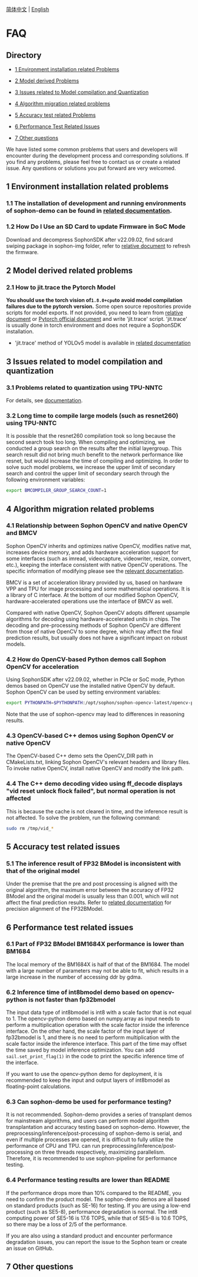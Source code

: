 [简体中文](./FAQ.md) | [English](./FAQ_EN.md)

# FAQ

## Directory

* [1 Environment installation related Problems](#1-environment-installation-related-problems)

* [2 Model derived Problems](#2-model-derived-related-problems)
* [3 Issues related to Model compilation and Quantization](#3-issues-related-to-model-compilation-and-quantization)
* [4 Algorithm migration related problems](#4-algorithm-migration-related-problems)
* [5 Accuracy test related Problems](#5-accuracy-test-related-issues)
* [6 Performance Test Related Issues](#6-performance-test-related-issues)
* [7 Other questions](#7-other-questions)

We have listed some common problems that users and developers will encounter during the development process and corresponding solutions. If you find any problems, please feel free to contact us or create a related issue. Any questions or solutions you put forward are very welcomed.


## 1 Environment installation related problems
### 1.1 The installation of development and running environments of sophon-demo can be found in [related documentation](./Environment_Install_Guide_EN.md).

### 1.2 How Do I Use an SD Card to update Firmware in SoC Mode
Download and decompress SophonSDK after v22.09.02, find sdcard swiping package in sophon-img folder, refer to [relative document](https://doc.sophgo.com/docs/3.0.0/docs_latest_release/faq/html/devices/SOC/soc_firmware_update.html#id6) to refresh the firmware.


## 2 Model derived related problems
### 2.1 How to jit.trace the Pytorch Model
**You should use the torch vision of`1.8.0+cpu`to avoid model compilation failures due to the pytorch version.** Some open source repositories provide scripts for model exports. If not provided, you need to learn from   [relative document](./torch.jit.trace_Guide_EN.md) or [Pytorch official document](https://pytorch.org/docs/stable/jit.html) and write 'jit.trace' script. 'jit.trace' is usually done in torch environment and does not require a SophonSDK installation.
- 'jit.trace' method of YOLOv5 model is available in [related documentation](../sample/YOLOv5/docs/YOLOv5_Export_Guide_EN.md)

## 3 Issues related to model compilation and quantization
### 3.1 Problems related to quantization using TPU-NNTC
For details, see [documentation](./Calibration_Guide_EN.md).

### 3.2 Long time to compile large models (such as resnet260) using TPU-NNTC
It is possible that the resnet260 compilation took so long because the second search took too long. When compiling and optimizing, we conducted a group search on the results after the initial layergroup. This search result did not bring much benefit to the network performance like resnet, but would increase the time of compiling and optimizing. In order to solve such model problems, we increase the upper limit of secondary search and control the upper limit of secondary search through the following environment variables:

```bash
export BMCOMPILER_GROUP_SEARCH_COUNT=1
```

## 4 Algorithm migration related problems
### 4.1 Relationship between Sophon OpenCV and native OpenCV and BMCV
Sophon OpenCV inherits and optimizes native OpenCV, modifies native mat, increases device memory, and adds hardware acceleration support for some interfaces (such as imread, videocapture, videowriter, resize, convert, etc.), keeping the interface consistent with native OpenCV operations. The specific information of modifying please see the [relevant documentation](https://doc.sophgo.com/sdk-docs/v22.12.01/docs_latest_release/docs/sophon-mw/guide/html/1_guide.html).

BMCV is a set of acceleration library provided by us, based on hardware VPP and TPU for image processing and some mathematical operations. It is a library of C interface. At the bottom of our modified Sophon OpenCV, hardware-accelerated operations use the interface of BMCV as well.

Compared with native OpenCV, Sophon OpenCV adopts different upsample algorithms for decoding using hardware-accelerated units in chips. The decoding and pre-processing methods of Sophon OpenCV are different from those of native OpenCV to some degree, which may affect the final prediction results, but usually does not have a significant impact on robust models.

### 4.2 How do OpenCV-based Python demos call Sophon OpenCV for acceleration
Using SophonSDK after v22.09.02, whether in PCIe or SoC mode, Python demos based on OpenCV use the installed native OpenCV by default. Sophon OpenCV can be used by setting environment variables:
```bash
export PYTHONPATH=$PYTHONPATH:/opt/sophon/sophon-opencv-latest/opencv-python/
```
Note that the use of sophon-opencv may lead to differences in reasoning results.

### 4.3 OpenCV-based C++ demos using Sophon OpenCV or native OpenCV
The OpenCV-based C++ demo sets the OpenCV_DIR path in CMakeLists.txt, linking Sophon OpenCV's relevant headers and library files. To invoke native OpenCV, install native OpenCV and modify the link path.

### 4.4 The C++ demo decoding video using ff_decode displays "vid reset unlock flock failed", but normal operation is not affected
This is because the cache is not cleared in time, and the inference result is not affected. To solve the problem, run the following command:
```bash
sudo rm /tmp/vid_*
```

## 5 Accuracy test related issues
### 5.1 The inference result of FP32 BModel is inconsistent with that of the original model
Under the premise that the pre and post processing is aligned with the original algorithm, the maximum error between the accuracy of FP32 BModel and the original model is usually less than 0.001, which will not affect the final prediction results. Refer to [related documentation](./FP32BModel_Precise_Alignment_EN.md) for precision alignment of the FP32BModel.

## 6 Performance test related issues
### 6.1 Part of FP32 BModel BM1684X performance is lower than BM1684
The local memory of the BM1684X is half of that of the BM1684. The model with a large number of parameters may not be able to fit, which results in a large increase in the number of accessing ddr by gdma.

### 6.2 Inference time of int8bmodel demo based on opencv-python is not faster than fp32bmodel
The input data type of int8bmodel is int8 with a scale factor that is not equal to 1. The opencv-python demo based on numpy.array as input needs to perform a multiplication operation with the scale factor inside the inference interface. On the other hand, the scale factor of the input layer of fp32bmodel is 1, and there is no need to perform multiplication with the scale factor inside the inference interface. This part of the time may offset the time saved by model inference optimization. You can add `sail.set_print_flag(1)` in the code to print the specific inference time of the interface.

If you want to use the opencv-python demo for deployment, it is recommended to keep the input and output layers of int8bmodel as floating-point calculations.

### 6.3 Can sophon-demo be used for performance testing?
It is not recommended. Sophon-demo provides a series of transplant demos for mainstream algorithms, and users can perform model algorithm transplantation and accuracy testing based on sophon-demo. However, the preprocessing/inference/post-processing of sophon-demo is serial, and even if multiple processes are opened, it is difficult to fully utilize the performance of CPU and TPU.  can run preprocessing/inference/post-processing on three threads respectively, maximizing parallelism. Therefore, it is recommended to use sophon-pipeline for performance testing.

### 6.4 Performance testing results are lower than README
If the performance drops more than 10% compared to the README, you need to confirm the product model. The sophon-demo demos are all based on standard products (such as SE-16) for testing. If you are using a low-end product (such as SE5-8), performance degradation is normal. The int8 computing power of SE5-16 is 17.6 TOPS, while that of SE5-8 is 10.6 TOPS, so there may be a loss of 2/5 of the performance.

If you are also using a standard product and encounter performance degradation issues, you can report the issue to the Sophon team or create an issue on GitHub.


## 7 Other questions